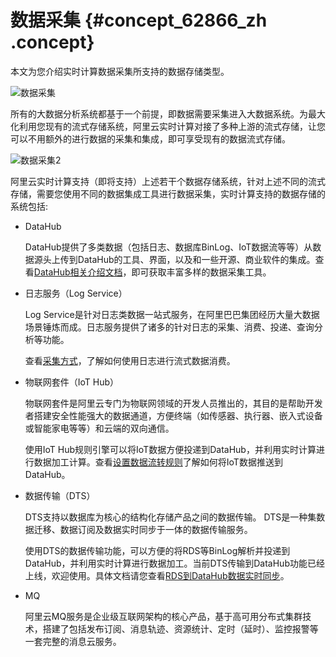 # 数据采集 {#concept_62866_zh .concept}

本文为您介绍实时计算数据采集所支持的数据存储类型。

![数据采集](http://static-aliyun-doc.oss-cn-hangzhou.aliyuncs.com/assets/img/40851/154857748333007_zh-CN.png)

所有的大数据分析系统都基于一个前提，即数据需要采集进入大数据系统。为最大化利用您现有的流式存储系统，阿里云实时计算对接了多种上游的流式存储，让您可以不用额外的进行数据的采集和集成，即可享受现有的数据流式存储。

![数据采集2](http://static-aliyun-doc.oss-cn-hangzhou.aliyuncs.com/assets/img/40851/154857748333008_zh-CN.png)

阿里云实时计算支持（即将支持）上述若干个数据存储系统，针对上述不同的流式存储，需要您使用不同的数据集成工具进行数据采集，实时计算支持的数据存储的系统包括:

-   DataHub

    DataHub提供了多类数据（包括日志、数据库BinLog、IoT数据流等等）从数据源头上传到DataHub的工具、界面，以及和一些开源、商业软件的集成。查看[DataHub相关介绍文档](https://help.aliyun.com/document_detail/47439.html)，即可获取丰富多样的数据采集工具。

-   日志服务（Log Service）

    Log Service是针对日志类数据一站式服务，在阿里巴巴集团经历大量大数据场景锤炼而成。日志服务提供了诸多的针对日志的采集、消费、投递、查询分析等功能。

    查看[采集方式](../../../../../cn.zh-CN/用户指南/数据采集/采集方式.md#)，了解如何使用日志进行流式数据消费。

-   物联网套件（IoT Hub）

    物联网套件是阿里云专门为物联网领域的开发人员推出的，其目的是帮助开发者搭建安全性能强大的数据通道，方便终端（如传感器、执行器、嵌入式设备或智能家电等等）和云端的双向通信。

    使用IoT Hub规则引擎可以将IoT数据方便投递到DataHub，并利用实时计算进行数据加工计算。查看[设置数据流转规则](../../../../../cn.zh-CN/用户指南/规则引擎/数据流转/设置数据流转规则.md#)了解如何将IoT数据推送到DataHub。

-   数据传输（DTS）

    DTS支持以数据库为核心的结构化存储产品之间的数据传输。 DTS是一种集数据迁移、数据订阅及数据实时同步于一体的数据传输服务。

    使用DTS的数据传输功能，可以方便的将RDS等BinLog解析并投递到DataHub，并利用实时计算进行数据加工。当前DTS传输到DataHub功能已经上线，欢迎使用。具体文档请您查看[RDS到DataHub数据实时同步](https://help.aliyun.com/document_detail/45214.html)。

-   MQ

    阿里云MQ服务是企业级互联网架构的核心产品，基于高可用分布式集群技术，搭建了包括发布订阅、消息轨迹、资源统计、定时（延时）、监控报警等一套完整的消息云服务。


